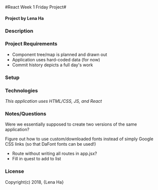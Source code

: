 #React Week 1 Friday Project#
#### Project by Lena Ha

### Description

### Project Requirements
* Component tree/map is planned and drawn out
* Application uses hard-coded data (for now)
* Commit history depicts a full day's work

### Setup

### Technologies
_This application uses HTML/CSS, JS, and React_

### Notes/Questions
Were we essentially supposed to create two versions of the same application?

Figure out how to use custom/downloaded fonts instead of simply Google CSS links (so that DaFont fonts can be used!)

* Route without writing all routes in app.jsx?
* Fill in quest to add to list

### License
Copyright(c) 2018, {Lena Ha}
